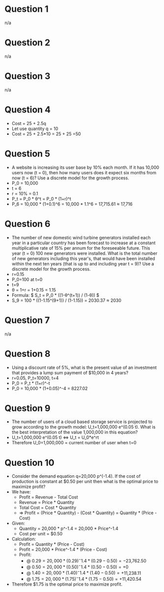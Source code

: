 # Question 1
n/a

# Question 2
n/a

# Question 3
n/a

# Question 4
* Cost = 25 + 2.5q
* Let use quantity q = 10
* Cost = 25 + 2.5*10 = 25 + 25 =50

# Question 5
* A website is increasing its user base by 10% each month.  If it has 10,000 users now (t = 0), then how many users does it expect six months from now (t = 6)? Use a discrete model for the growth process.
* P_0 = 10,000
* t = 6
* r = 10% = 0.1
* P_t = P_0 * θ^t = P_0 * (1+r)^t
* P_6 = 10,000 * (1+0.1)^6 = 10,000 * 1.1^6 = 17,715.61 ≈ 17,716

# Question 6
* The number of new domestic wind turbine generators installed each year in a particular country has been forecast to increase at a constant multiplicative rate of 15% per annum for the foreseeable future. This year (t = 0) 100 new generators were installed.  What is the total number of new generators including this year's, that would have been installed within the next ten years (that is up to and including year t = 9)? Use a discrete model for the growth process.
* r=0.15
* P_0=100 at t=0
* t=9
* θ = 1+r = 1+0.15 = 1.15 
* Formula: $ S_t = P_0 * ((1-θ^(t+1)) / (1-θ)) $
* S_9 = 100 * ((1-1.15^(9+1)) / (1-1.15)) = 2030.37 ≈ 2030

# Question 7
n/a

# Question 8
* Using a discount rate of 5%, what is the present value of an investment that provides a lump sum payment of $10,000 in 4 years?
* r=0.05, P_t=10000, t=4
* P_0 = P_t * (1+r)^-t
* P_0 = 10,000 * (1+0.05)^-4 = 8227.02

# Question 9
* The number of users of a cloud based storage service is projected to grow according to the growth model: U_t=1,000,000 e^(0.05 t). What is the best interpretation of the value 1,000,000 in this equation?
* U_t=1,000,000 e^(0.05 t) <=> U_t = U_0*e^rt
* Therefore U_0=1,000,000 = current number of user when t=0

# Question 10
* Consider the demand equation  q=20,000 p^(-1.4). If the cost of production is constant at $0.50 per unit then what is the optimal price to maximize profit?
* We have:
    * Profit = Revenue - Total Cost
    * Revenue = Price * Quantity
    * Total Cost = Cost * Quantity
    * => Profit = (Price * Quantity) - (Cost * Quantity) = Quantity * (Price - Cost)
* Given:
    * Quantity = 20,000 * p^-1.4 = 20,000 * Price^-1.4
    * Cost per unit = $0.50
* Calculation:
    * Profit = Quantity * (Price - Cost)
    * Profit = 20,000 * Price^-1.4 * (Price - Cost)
    * Profit:
        * @ $0.29 = 20,000 * (0.29)^-1.4 * (0.29 - 0.50) = -$23,762.50
        * @ $0.50 = 20,000 * (0.50)^-1.4 * (0.50 - 0.50) = +$0
        * @ $1.40 = 20,000 * (1.40)^-1.4 * (1.40 - 0.50) = +$11,238.11
        * @ $1.75 = 20,000 * (1.75)^-1.4 * (1.75 - 0.50) = +$11,420.54
* Therefore $1.75 is the optimal price to maximize profit.